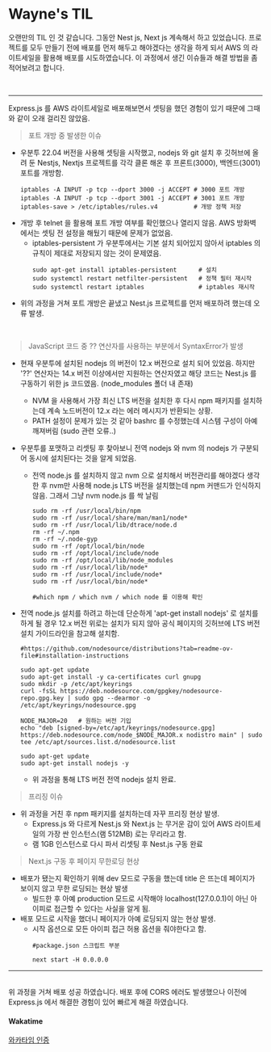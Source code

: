 Wayne's TIL
===

오랜만의 TIL 인 것 같습니다. 그동안 Nest js, Next js 계속해서 하고 있었습니다. 프로젝트를 모두 만들기 전에 배포를 먼저 해두고 해야겠다는 생각을 하게 되서 AWS 의 라이트세일을 활용해 배포를 시도하였습니다.
이 과정에서 생긴 이슈들과 해결 방법을 좀 적어보려고 합니다.

<br>

---
Express.js 를 AWS 라이트세일로 배포해보면서 셋팅을 했던 경험이 있기 때문에 그때와 같이 오래 걸리진 않았음.

> 포트 개방 중 발생한 이슈
- 우분투 22.04 버전을 사용해 셋팅을 시작했고, nodejs 와 git 설치 후 깃허브에 올려 둔 Nestjs, Nextjs 프로젝트를 각각 클론 해온 후 프론트(3000), 백엔드(3001) 포트를 개방함.
  ```
  iptables -A INPUT -p tcp --dport 3000 -j ACCEPT # 3000 포트 개방
  iptables -A INPUT -p tcp --dport 3001 -j ACCEPT # 3001 포트 개방
  iptables-save > /etc/iptables/rules.v4          # 개방 정책 저장
  ```
- 개방 후 telnet 을 활용해 포트 개방 여부를 확인했으나 열리지 않음. AWS 방화벽에서는 셋팅 전 설정을 해뒀기 때문에 문제가 없었음.
  - iptables-persistent 가 우분투에서는 기본 설치 되어있지 않아서 iptables 의 규칙이 제대로 저장되지 않는 것이 문제였음.
    ```
    sudo apt-get install iptables-persistent      # 설치
    sudo systemctl restart netfilter-persistent   # 정책 필터 재시작
    sudo systemctl restart iptables               # iptables 재시작
    ```
- 위의 과정을 거쳐 포트 개방은 끝냈고 Nest.js 프로젝트를 먼저 배포하려 했는데 오류 발생.

<br>

> JavaScript 코드 중 ?? 연산자를 사용하는 부분에서 SyntaxError가 발생
- 현재 우분투에 설치된 nodejs 의 버전이 12.x 버전으로 설치 되어 있었음. 하지만 '??' 연산자는 14.x 버전 이상에서만 지원하는 연산자였고 해당 코드는 Nest.js 를 구동하기 위한 js 코드였음. (node_modules 폴더 내 존재)
  - NVM 을 사용해서 가장 최신 LTS 버전을 설치한 후 다시 npm 패키지를 설치하는데 계속 노드버전이 12.x 라는 에러 메시지가 반환되는 상황.
  - PATH 설정이 문제가 있는 것 같아 bashrc 를 수정했는데 시스템 구성이 아예 깨져버림 (sudo 관련 오류..)
  
- 우분투를 포맷하고 리셋팅 후 찾아보니 전역 nodejs 와 nvm 의 nodejs 가 구분되어 동시에 설치된다는 것을 알게 되었음.
  - 전역 node.js 를 설치하지 않고 nvm 으로 설치해서 버전관리를 해야겠다 생각한 후 nvm만 사용해 node.js LTS 버전을 설치했는데 npm 커맨드가 인식하지 않음. 그래서 그냥 nvm node.js 를 싹 날림
    ```
    sudo rm -rf /usr/local/bin/npm 
    sudo rm -rf /usr/local/share/man/man1/node* 
    sudo rm -rf /usr/local/lib/dtrace/node.d
    rm -rf ~/.npm
    rm -rf ~/.node-gyp
    sudo rm -rf /opt/local/bin/node
    sudo rm -rf /opt/local/include/node
    sudo rm -rf /opt/local/lib/node_modules
    sudo rm -rf /usr/local/lib/node*
    sudo rm -rf /usr/local/include/node*
    sudo rm -rf /usr/local/bin/node*

    #which npm / which nvm / which node 를 이용해 확인
    ```
- 전역 node.js 설치를 하려고 하는데 단순하게 'apt-get install nodejs' 로 설치를 하게 될 경우 12.x 버전 위로는 설치가 되지 않아 공식 페이지의 깃허브에 LTS 버전 설치 가이드라인을 참고해 설치함.
  ```
  #https://github.com/nodesource/distributions?tab=readme-ov-file#installation-instructions

  sudo apt-get update
  sudo apt-get install -y ca-certificates curl gnupg
  sudo mkdir -p /etc/apt/keyrings
  curl -fsSL https://deb.nodesource.com/gpgkey/nodesource-repo.gpg.key | sudo gpg --dearmor -o /etc/apt/keyrings/nodesource.gpg
  
  NODE_MAJOR=20   # 원하는 버전 기입
  echo "deb [signed-by=/etc/apt/keyrings/nodesource.gpg] https://deb.nodesource.com/node_$NODE_MAJOR.x nodistro main" | sudo tee /etc/apt/sources.list.d/nodesource.list

  sudo apt-get update
  sudo apt-get install nodejs -y
  ```
  - 위 과정을 통해 LTS 버전 전역 nodejs 설치 완료.

> 프리징 이슈
- 위 과정을 거친 후 npm 패키지를 설치하는데 자꾸 프리징 현상 발생.
  - Express.js 와 다르게 Nest.js 와 Next.js 는 무거운 감이 있어 AWS 라이트세일의 가장 싼 인스턴스(램 512MB) 로는 무리라고 함.
  - 램 1GB 인스턴스로 다시 파서 리셋팅 후 Nest.js 구동 완료

> Next.js 구동 후 페이지 무한로딩 현상
- 배포가 됐는지 확인하기 위해 dev 모드로 구동을 했는데 title 은 뜨는데 페이지가 보이지 않고 무한 로딩되는 현상 발생
  - 빌드한 후 아예 production 모드로 시작해야 localhost(127.0.0.1)이 아닌 아이피로 접근할 수 있다는 사실을 알게 됨.
- 배포 모드로 시작을 했더니 페이지가 아예 로딩되지 않는 현상 발생.
  - 시작 옵션으로 모든 아이피 접근 허용 옵션을 줘야한다고 함.
    ```
    #package.json 스크립트 부분

    next start -H 0.0.0.0
    ```


---
<br>
위 과정을 거쳐 배포 성공 하였습니다.
배포 후에 CORS 에러도 발생했으나 이전에 Express.js 에서 해결한 경험이 있어 빠르게 해결 하였습니다.


<br>

#### Wakatime

[와카타임 인증](https://github.com/RyeinKim/TIL/blob/main/wakatime/Dec/20231229.png)